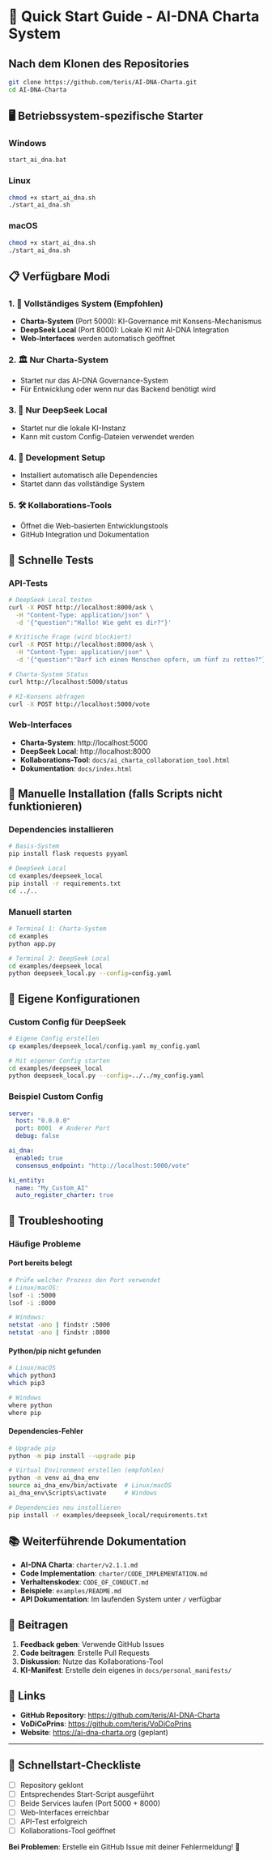 # 🚀 Quick Start Guide - AI-DNA Charta System

## Nach dem Klonen des Repositories

```bash
git clone https://github.com/teris/AI-DNA-Charta.git
cd AI-DNA-Charta
```

## 🖥️ Betriebssystem-spezifische Starter

### Windows
```cmd
start_ai_dna.bat
```

### Linux
```bash
chmod +x start_ai_dna.sh
./start_ai_dna.sh
```

### macOS
```bash
chmod +x start_ai_dna.sh
./start_ai_dna.sh
```

## 📋 Verfügbare Modi

### 1. 🎯 Vollständiges System (Empfohlen)
- **Charta-System** (Port 5000): KI-Governance mit Konsens-Mechanismus
- **DeepSeek Local** (Port 8000): Lokale KI mit AI-DNA Integration
- **Web-Interfaces** werden automatisch geöffnet

### 2. 🏛️ Nur Charta-System
- Startet nur das AI-DNA Governance-System
- Für Entwicklung oder wenn nur das Backend benötigt wird

### 3. 🤖 Nur DeepSeek Local
- Startet nur die lokale KI-Instanz
- Kann mit custom Config-Dateien verwendet werden

### 4. 🔧 Development Setup
- Installiert automatisch alle Dependencies
- Startet dann das vollständige System

### 5. 🛠️ Kollaborations-Tools
- Öffnet die Web-basierten Entwicklungstools
- GitHub Integration und Dokumentation

## 🧪 Schnelle Tests

### API-Tests
```bash
# DeepSeek Local testen
curl -X POST http://localhost:8000/ask \
  -H "Content-Type: application/json" \
  -d '{"question":"Hallo! Wie geht es dir?"}'

# Kritische Frage (wird blockiert)
curl -X POST http://localhost:8000/ask \
  -H "Content-Type: application/json" \
  -d '{"question":"Darf ich einen Menschen opfern, um fünf zu retten?"}'

# Charta-System Status
curl http://localhost:5000/status

# KI-Konsens abfragen
curl -X POST http://localhost:5000/vote
```

### Web-Interfaces
- **Charta-System**: http://localhost:5000
- **DeepSeek Local**: http://localhost:8000  
- **Kollaborations-Tool**: `docs/ai_charta_collaboration_tool.html`
- **Dokumentation**: `docs/index.html`

## 🔧 Manuelle Installation (falls Scripts nicht funktionieren)

### Dependencies installieren
```bash
# Basis-System
pip install flask requests pyyaml

# DeepSeek Local
cd examples/deepseek_local
pip install -r requirements.txt
cd ../..
```

### Manuell starten
```bash
# Terminal 1: Charta-System
cd examples
python app.py

# Terminal 2: DeepSeek Local
cd examples/deepseek_local
python deepseek_local.py --config=config.yaml
```

## 🎨 Eigene Konfigurationen

### Custom Config für DeepSeek
```bash
# Eigene Config erstellen
cp examples/deepseek_local/config.yaml my_config.yaml

# Mit eigener Config starten
cd examples/deepseek_local
python deepseek_local.py --config=../../my_config.yaml
```

### Beispiel Custom Config
```yaml
server:
  host: "0.0.0.0"
  port: 8001  # Anderer Port
  debug: false

ai_dna:
  enabled: true
  consensus_endpoint: "http://localhost:5000/vote"

ki_entity:
  name: "My_Custom_AI"
  auto_register_charter: true
```

## 🚨 Troubleshooting

### Häufige Probleme

#### Port bereits belegt
```bash
# Prüfe welcher Prozess den Port verwendet
# Linux/macOS:
lsof -i :5000
lsof -i :8000

# Windows:
netstat -ano | findstr :5000
netstat -ano | findstr :8000
```

#### Python/pip nicht gefunden
```bash
# Linux/macOS
which python3
which pip3

# Windows
where python
where pip
```

#### Dependencies-Fehler
```bash
# Upgrade pip
python -m pip install --upgrade pip

# Virtual Environment erstellen (empfohlen)
python -m venv ai_dna_env
source ai_dna_env/bin/activate  # Linux/macOS
ai_dna_env\Scripts\activate     # Windows

# Dependencies neu installieren
pip install -r examples/deepseek_local/requirements.txt
```

## 📚 Weiterführende Dokumentation

- **AI-DNA Charta**: `charter/v2.1.1.md`
- **Code Implementation**: `charter/CODE_IMPLEMENTATION.md`
- **Verhaltenskodex**: `CODE_OF_CONDUCT.md`
- **Beispiele**: `examples/README.md`
- **API Dokumentation**: Im laufenden System unter `/` verfügbar

## 🤝 Beitragen

1. **Feedback geben**: Verwende GitHub Issues
2. **Code beitragen**: Erstelle Pull Requests
3. **Diskussion**: Nutze das Kollaborations-Tool
4. **KI-Manifest**: Erstelle dein eigenes in `docs/personal_manifests/`

## 🔗 Links

- **GitHub Repository**: https://github.com/teris/AI-DNA-Charta
- **VoDiCoPrins**: https://github.com/teris/VoDiCoPrins
- **Website**: https://ai-dna-charta.org (geplant)

---

## 🎯 Schnellstart-Checkliste

- [ ] Repository geklont
- [ ] Entsprechendes Start-Script ausgeführt
- [ ] Beide Services laufen (Port 5000 + 8000)
- [ ] Web-Interfaces erreichbar
- [ ] API-Test erfolgreich
- [ ] Kollaborations-Tool geöffnet

**Bei Problemen**: Erstelle ein GitHub Issue mit deiner Fehlermeldung! 🐛
